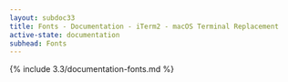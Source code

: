 ```yaml
---
layout: subdoc33
title: Fonts - Documentation - iTerm2 - macOS Terminal Replacement
active-state: documentation
subhead: Fonts
---
```

{% include 3.3/documentation-fonts.md %}
